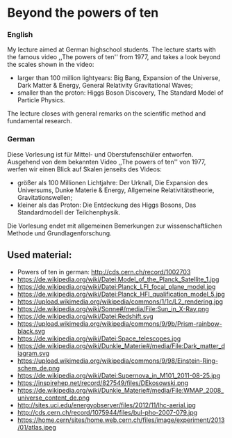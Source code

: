# Beyond the powers of ten

### English

My lecture aimed at German highschool students.
The lecture starts with the famous video ,,The powers of ten'' from 1977,
and takes a look beyond the scales shown in the video:

  * larger than 100 million lightyears: Big Bang, Expansion of the Universe, Dark Matter & Energy, General Relativity Gravitational Waves;
  * smaller than the proton: Higgs Boson Discovery, The Standard Model of Particle Physics.

The lecture closes with general remarks on the scientific method and fundamental research.


### German 

Diese Vorlesung ist für Mittel- und Oberstufenschüler entworfen.
Ausgehend von dem bekannten Video ,,The powers of ten'' von 1977,
werfen wir einen Blick auf Skalen jenseits des Videos:

  * größer als 100 Millionen Lichtjahre: Der Urknall, Die Expansion des Universums, Dunke Materie & Energy, Allgemeine Relativitätstheorie, Gravitationswellen;
  * kleiner als das Proton: Die Entdeckung des Higgs Bosons, Das Standardmodell der Teilchenphysik.

Die Vorlesung endet mit allgemeinen Bemerkungen zur wissenschaftlichen Methode und Grundlagenforschung.


## Used material:

  * Powers of ten in german: http://cds.cern.ch/record/1002703
  * https://de.wikipedia.org/wiki/Datei:Model_of_the_Planck_Satellite_1.jpg
  * https://de.wikipedia.org/wiki/Datei:Planck_LFI_focal_plane_model.jpg
  * https://de.wikipedia.org/wiki/Datei:Planck_HFI_qualification_model_5.jpg
  * https://upload.wikimedia.org/wikipedia/commons/1/1c/L2_rendering.jpg
  * https://de.wikipedia.org/wiki/Sonne#/media/File:Sun_in_X-Ray.png
  * https://de.wikipedia.org/wiki/Datei:Redshift.svg
  * https://upload.wikimedia.org/wikipedia/commons/9/9b/Prism-rainbow-black.svg
  * https://de.wikipedia.org/wiki/Datei:Space_telescopes.jpg
  * https://de.wikipedia.org/wiki/Dunkle_Materie#/media/File:Dark_matter_diagram.svg
  * https://upload.wikimedia.org/wikipedia/commons/9/98/Einstein-Ring-schem_de.png
  * https://de.wikipedia.org/wiki/Datei:Supernova_in_M101_2011-08-25.jpg
  * https://inspirehep.net/record/827549/files/DEkosowski.png
  * https://de.wikipedia.org/wiki/Dunkle_Materie#/media/File:WMAP_2008_universe_content_de.png
  * http://sites.uci.edu/energyobserver/files/2012/11/lhc-aerial.jpg
  * http://cds.cern.ch/record/1075944/files/bul-pho-2007-079.jpg
  * https://home.cern/sites/home.web.cern.ch/files/image/experiment/2013/01/atlas.jpeg

